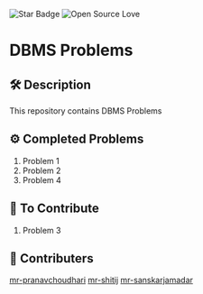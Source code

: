 ![Star Badge](https://img.shields.io/static/v1?label=%F0%9F%8C%9F&message=If%20Useful&style=style=flat&color=BC4E99)
![Open Source Love](https://badges.frapsoft.com/os/v1/open-source.svg?v=103)

# DBMS Problems


## 🛠️ Description
This repository contains DBMS Problems 

## ⚙️ Completed Problems
1. Problem 1
2. Problem 2
3. Problem 4

## 🌟 To Contribute
1. Problem 3



## 🤖 Contributers
[mr-pranavchoudhari](https://github.com/PranavChoudhari)
[mr-shitij](https://github.com/mr-shitij)
[mr-sanskarjamadar](https://github.com/sanskarjamadar)


